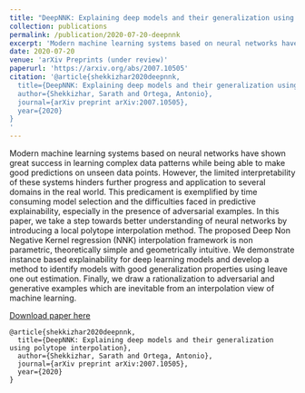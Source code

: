 ```yaml
---
title: "DeepNNK: Explaining deep models and their generalization using polytope interpolation"
collection: publications
permalink: /publication/2020-07-20-deepnnk
excerpt: 'Modern machine learning systems based on neural networks have shown great success in learning complex data patterns while being able to make good predictions on unseen data points. However, the limited interpretability of these systems hinders further progress and application to several domains in the real world.'
date: 2020-07-20
venue: 'arXiv Preprints (under review)'
paperurl: 'https://arxiv.org/abs/2007.10505'
citation: '@article{shekkizhar2020deepnnk,
  title={DeepNNK: Explaining deep models and their generalization using polytope interpolation},
  author={Shekkizhar, Sarath and Ortega, Antonio},
  journal={arXiv preprint arXiv:2007.10505},
  year={2020}
}
'
---
```

Modern machine learning systems based on neural networks have shown great success in learning complex data patterns while being able to make good predictions on unseen data points. However, the limited interpretability of these systems hinders further progress and application to several domains in the real world. This predicament is exemplified by time consuming model selection and the difficulties faced in predictive explainability, especially in the presence of adversarial examples. In this paper, we take a step towards better understanding of neural networks by introducing a local polytope interpolation method. The proposed Deep Non Negative Kernel regression (NNK) interpolation framework is non parametric, theoretically simple and geometrically intuitive. We demonstrate instance based explainability for deep learning models and develop a method to identify models with good generalization properties using leave one out estimation. Finally, we draw a rationalization to adversarial and generative examples which are inevitable from an interpolation view of machine learning. 

[Download paper here](https://arxiv.org/abs/2007.10505)
```
@article{shekkizhar2020deepnnk,
  title={DeepNNK: Explaining deep models and their generalization using polytope interpolation},
  author={Shekkizhar, Sarath and Ortega, Antonio},
  journal={arXiv preprint arXiv:2007.10505},
  year={2020}
}
```